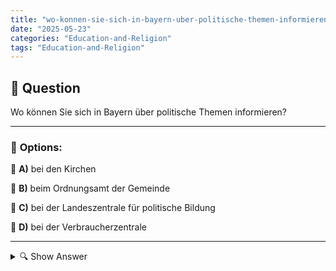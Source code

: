 ```yaml
---
title: "wo-konnen-sie-sich-in-bayern-uber-politische-themen-informieren"
date: "2025-05-23"
categories: "Education-and-Religion"
tags: "Education-and-Religion"
---
```


## 📌 **Question**

Wo können Sie sich in Bayern über politische Themen informieren?



---

### 📝 **Options:**

🔘 **A)** bei den Kirchen

🔘 **B)** beim Ordnungsamt der Gemeinde

🔘 **C)** bei der Landeszentrale für politische Bildung

🔘 **D)** bei der Verbraucherzentrale

---

<details>
  <summary>🔍 Show Answer</summary>

  <p>
💡  <b>Correct Answer:</b>  c
  </p>
  <p>
    📖<b>Explanation:</b>
    In Bayern gibt es verschiedene Einrichtungen und Institutionen, die Informationen über politische Themen bieten. Die Landeszentrale für politische Bildung ist speziell darauf ausgerichtet, Bürgerinnen und Bürger über politische Prozesse, Strukturen und Themen zu informieren und zu bilden. Im Gegensatz dazu sind Kirchen, das Ordnungsamt der Gemeinde oder die Verbraucherzentrale weniger direkt auf politische Bildungsarbeit fokussiert. Die Landeszentrale für politische Bildung veranstaltet Seminare, Workshops und Vorträge, welche politische Kenntnisse vertiefen und eine kritische Auseinandersetzung mit aktuellen politischen Fragestellungen fördern.
  </p>
</details>
